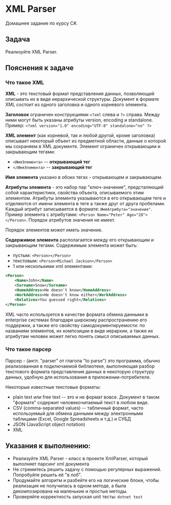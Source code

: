 # XML Parser

Домашнее задание по курсу C#.

## Задача

Реализуйте XML Parser.

## Пояснения к задаче

### Что такое XML

**XML** - это текстовый формат представления данных, позволяющий описывать их в виде иерархической структуры. Документ в формате XML состоит из одного заголовка и одного корневого элемента.

**Заголовок** ограничен конструкциями `<?xml` слева и `?>` справа. Между ними могут быть указаны атрибуты version, encoding и standalone. Пример: `<?xml version="1.0" encoding="UTF-8" standalone="no" ?>`

**XML элемент** (как корневой, так и любой другой, кроме заголовка) описывает некоторый объект из предметной области, данные о которой мы сохраняем в XML документе. Элемент ограничен открывающим и закрывающим тегами:
- `<ИмяЭлемента>` -- **открывающий тег**
- `</ИмяЭлемента>` -- **закрывающий тег**

**Имя элемента** указано в обоих тегах - открывающем и закрывающем.

**Атрибуты элемента** - это набор пар "ключ-значение", предсталяющий собой характеристики, свойства объекта, описываемого этим элементом. Атрибуты элемента указываются в его открывающем теге и отделяются от имени элемента в теге а также друг от друга пробелами. Каждый атрибут записывается в формате: `ИмяАтрибута="значение"`. Пример элемента с атрибутами: `<Person Name="Peter" Age="28"></Person>`. Порядок атрибутов значения не имеет.


Порядок элементов может иметь значение. 

**Содержимое элемента** располагается между его открывающим и закрывающим тегами. Содержимым элемента может быть:
- пустым: `<Person></Person>`
- текстовым: `<Person>Michael Jackson</Person>`
- 1 или несколькими xml элементами: 

```xml
<Person>
    <Name>John</Name>
    <Surname>Snow</Surname>
    <HomeAddress>He doesn't know</HomeAddress>
    <WorkAddress>He doesn't know either</WorkAddress>
    <Relatives>You guessed right</Relatives>
</Person>
```

XML часто используется в качестве формата обмена данными в enterprise системах благодаря широкому распространению его поддержки, а также его свойству самодокументируемости: по названиям элементов, их композиции в виде иерархии, а также их атрибутам человек может легко понять смысл описываемых данных.

### Что такое парсер

Парсер - (англ. "parser" от глагола "to parse") это программа, обычно реализованная в подключаемой библиотеке, выполняющая разбор текстового формата представления данных в некоторую структуру данных, удобную для использования в приложении-потребителе.

Некоторые известные текстовые форматы:
- plain text или free text -- это и не формат вовсе. Документ в таком "формате" содержит человекочитаемый текст в любом виде.
- CSV (comma-separated values) -- табличный формат, часто используемый для обмена данными между электронными таблицами (Excel, Google Spreadsheets и т.д.) и СУБД
- JSON (JavaScript object notation)
- XML

## Указания к выполнению:
- Реализуйте XML Parser - класс в проекте XmlParser, который выполняет парсинг xml документа
- Не стремитесь решить задачу с помощью регулярных выражений. Попробуйте решить её "в лоб".
- Продумайте алгоритм и разбейте его на логические блоки, чтобы реализация не получилась в одном методе, а была декомпозирована на маленькие и простые методы.
- Проверяйте корректность запуская unit тесты: `dotnet test`